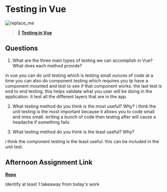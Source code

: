 # Testing in Vue

![replace_me](https://codeworks.blob.core.windows.net/public/assets/img/illustrations/placeholder.svg)

> **📖 [Testing in Vue](https://codeworksacademy.com/fs-student-guide/resources/wk8-9/04-Vue-Testing)**

## Questions

1. What are the three main types of testing we can accomplish in Vue? What does each method provide?

in vue you can do unit testing which is testing small ounces of code at a time 
you can also do component testing which requires you tp have a component mounted and test to see if that component works. 
the last test is end to end testing. this helps validate what you user will be doing in the application. it test all the different layers that are in the app.

2. What testing method do you think is the most useful? Why?
 i think the unit testing is the most important because it allows you to code small and miss small. writing a bunch of code then testing after will cause a headache if something fails

3. What testing method do you think is the least useful? Why?

i think the component testing is the least useful. this can be included in the unit test. 

## Afternoon Assignment Link

**[Repo](https://github.com/alldaynik/<ASSIGNMENT_REPO>)**

Identify at least 1 takeaway from today's work
